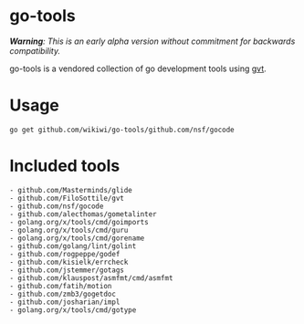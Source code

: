 # go-tools
*__Warning__: This is an early alpha version without commitment for backwards compatibility.*

go-tools is a vendored collection of go development tools using [gvt](https://github.com/FiloSottile/gvt).

# Usage
`go get github.com/wikiwi/go-tools/github.com/nsf/gocode`

# Included tools
    - github.com/Masterminds/glide
    - github.com/FiloSottile/gvt
    - github.com/nsf/gocode
    - github.com/alecthomas/gometalinter
    - golang.org/x/tools/cmd/goimports
    - golang.org/x/tools/cmd/guru
    - golang.org/x/tools/cmd/gorename
    - github.com/golang/lint/golint
    - github.com/rogpeppe/godef
    - github.com/kisielk/errcheck
    - github.com/jstemmer/gotags
    - github.com/klauspost/asmfmt/cmd/asmfmt
    - github.com/fatih/motion
    - github.com/zmb3/gogetdoc
    - github.com/josharian/impl
    - golang.org/x/tools/cmd/gotype

